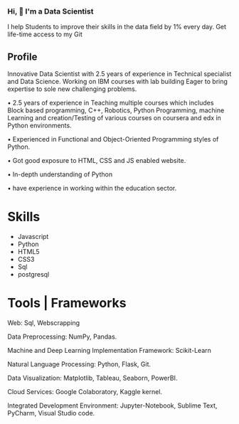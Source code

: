 ### Hi, 👋 I'm a Data Scientist

I help Students to improve their skills in the data field by 1% every day.
Get life-time access to my Git 

## Profile
Innovative Data Scientist with 2.5 years of experience in Technical specialist and Data Science. Working on IBM courses with lab building Eager to bring expertise to sole new challenging problems.

• 2.5 years of experience in Teaching multiple courses which includes Block based programming, C++, Robotics, Python Programming, machine Learning and creation/Testing of various courses on coursera and edx in Python environments.

• Experienced in Functional and Object-Oriented Programming styles of Python.

• Got good exposure to HTML, CSS and JS enabled website.

• In-depth understanding of Python

• have experience in working within the education sector.

# Skills
* Javascript 
* Python 
* HTML5 
* CSS3 
* Sql 
* postgresql


# Tools | Frameworks
Web: Sql, Webscrapping

Data Preprocessing: NumPy, Pandas.

Machine and Deep Learning Implementation Framework: Scikit-Learn

Natural Language Processing: Python, Flask, Git.

Data Visualization: Matplotlib, Tableau, Seaborn, PowerBI.

Cloud Services: Google Colaboratory, Kaggle kernel.

Integrated Development Environment: Jupyter-Notebook, Sublime Text, PyCharm, Visual Studio code.
